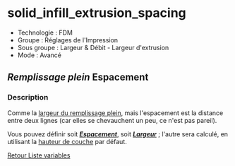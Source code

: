 # solid_infill_extrusion_spacing

* Technologie : FDM
* Groupe : Réglages de l'Impression
* Sous groupe : Largeur & Débit - Largeur d'extrusion
* Mode : Avancé

## *Remplissage plein* Espacement

### Description

Comme la [largeur du remplissage plein](solid_infill_extrusion_width.md), mais l'espacement est la distance entre deux lignes (car elles se chevauchent un peu, ce n'est pas pareil).

Vous pouvez définir soit ***[Espacement](solid_infill_extrusion_spacing.md)***, soit ***[Largeur](solid_infill_extrusion_width.md)*** ; l'autre sera calculé, en utilisant la [hauteur de couche](layer_height.md) par défaut.

[Retour Liste variables](variable_list.md)